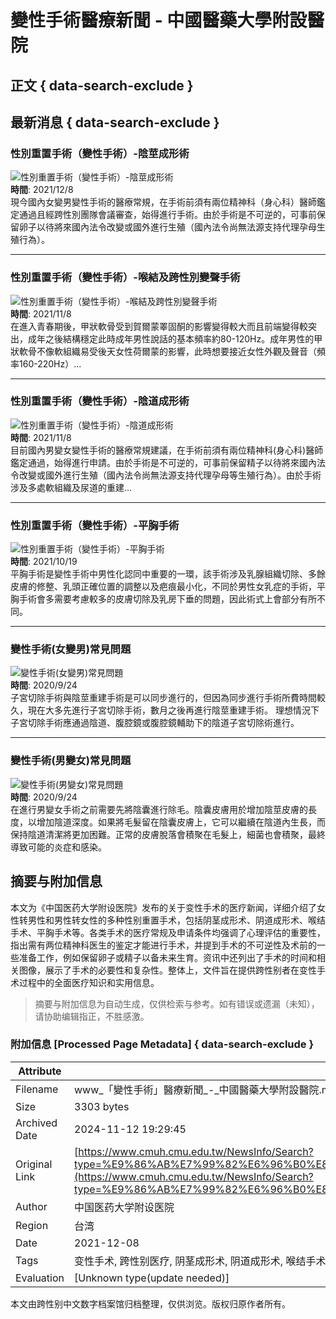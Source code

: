 # 變性手術醫療新聞 - 中國醫藥大學附設醫院

## 正文 { data-search-exclude }


## 最新消息 { data-search-exclude }

### 性別重置手術（變性手術）-陰莖成形術
![性別重置手術（變性手術）-陰莖成形術](/FileUploads/News/20211208_185419.jpg?w=320&h=180&mode=crop)  
**時間**: 2021/12/8  
現今國內女變男變性手術的醫療常規，在手術前須有兩位精神科（身心科）醫師鑑定通過且經跨性別團隊會議審查，始得進行手術。由於手術是不可逆的，可事前保留卵子以待將來國內法令改變或國外進行生殖（國內法令尚無法源支持代理孕母生殖行為）。

---

### 性別重置手術（變性手術）-喉結及跨性別變聲手術
![性別重置手術（變性手術）-喉結及跨性別變聲手術](/FileUploads/News/20211108_150444.jpg?w=320&h=180&mode=crop)  
**時間**: 2021/11/8  
在進入青春期後，甲狀軟骨受到賀爾蒙睪固酮的影響變得較大而且前端變得較突出，成年之後結構穩定此時成年男性說話的基本頻率約80-120Hz。成年男性的甲狀軟骨不像軟組織易受後天女性荷爾蒙的影響，此時想要接近女性外觀及聲音（頻率160-220Hz）...

---

### 性別重置手術（變性手術）-陰道成形術
![性別重置手術（變性手術）-陰道成形術](/FileUploads/News/20211108_165825.jpg?w=320&h=180&mode=crop)  
**時間**: 2021/11/8  
目前國內男變女變性手術的醫療常規建議，在手術前須有兩位精神科(身心科)醫師鑑定通過，始得進行申請。由於手術是不可逆的，可事前保留精子以待將來國內法令改變或國外進行生殖（國內法令尚無法源支持代理孕母等生殖行為）。由於手術涉及多處軟組織及尿道的重建...

---

### 性別重置手術（變性手術）-平胸手術
![性別重置手術（變性手術）-平胸手術](/FileUploads/News/20211019_165736.jpg?w=320&h=180&mode=crop)  
**時間**: 2021/10/19  
平胸手術是變性手術中男性化認同中重要的一環，該手術涉及乳腺組織切除、多餘皮膚的修整、乳頭正確位置的調整以及疤痕最小化，不同於男性女乳症的手術，平胸手術會多需要考慮較多的皮膚切除及乳房下垂的問題，因此術式上會部分有所不同。

---

### 變性手術(女變男)常見問題
![變性手術(女變男)常見問題](/FileUploads/News/20200924_103013.jpg?w=320&h=180&mode=crop)  
**時間**: 2020/9/24  
子宮切除手術與陰莖重建手術是可以同步進行的，但因為同步進行手術所費時間較久，現在大多先進行子宮切除手術，數月之後再進行陰莖重建手術。 理想情況下子宮切除手術應通過陰道、腹腔鏡或腹腔鏡輔助下的陰道子宮切除術進行。

---

### 變性手術(男變女)常見問題
![變性手術(男變女)常見問題](/FileUploads/News/20200924_115327.jpg?w=320&h=180&mode=crop)  
**時間**: 2020/9/24  
在進行男變女手術之前需要先將陰囊進行除毛。陰囊皮膚用於增加陰莖皮膚的長度，以增加陰道深度。如果將毛髮留在陰囊皮膚上，它可以繼續在陰道內生長，而保持陰道清潔將更加困難。正常的皮膚脫落會積聚在毛髮上，細菌也會積聚，最終導致可能的炎症和感染。

## 摘要与附加信息

<!-- tcd_abstract -->
本文为《中国医药大学附设医院》发布的关于变性手术的医疗新闻，详细介绍了女性转男性和男性转女性的多种性别重置手术，包括阴茎成形术、阴道成形术、喉结手术、平胸手术等。各类手术的医疗常规及申请条件均强调了心理评估的重要性，指出需有两位精神科医生的鉴定才能进行手术，并提到手术的不可逆性及术前的一些准备工作，例如保留卵子或精子以备未来生育。资讯中还列出了手术的时间和相关图像，展示了手术的必要性和复杂性。整体上，文件旨在提供跨性别者在变性手术过程中的全面医疗知识和实用信息。
<!-- tcd_abstract_end -->

> 摘要与附加信息为自动生成，仅供检索与参考。如有错误或遗漏（未知），请协助编辑指正，不胜感激。

### 附加信息 [Processed Page Metadata] { data-search-exclude }

| Attribute       | Value                                  |
|-----------------|----------------------------------------|
| Filename        | www_「變性手術」醫療新聞_-_中國醫藥大學附設醫院.md                             |
| Size            | 3303 bytes                           |
| Archived Date   | 2024-11-12 19:29:45                             |
| Original Link   | [https://www.cmuh.cmu.edu.tw/NewsInfo/Search?type=%E9%86%AB%E7%99%82%E6%96%B0%E8%81%9E&s=%E8%AE%8A%E6%80%A7%E6%89%8B%E8%A1%93](https://www.cmuh.cmu.edu.tw/NewsInfo/Search?type=%E9%86%AB%E7%99%82%E6%96%B0%E8%81%9E&s=%E8%AE%8A%E6%80%A7%E6%89%8B%E8%A1%93)                       |
| Author          | 中国医药大学附设医院                               |
| Region          | 台湾                               |
| Date            | 2021-12-08                                 |
| Tags            | 变性手术, 跨性别医疗, 阴茎成形术, 阴道成形术, 喉结手术, 平胸手术, 性别重置手术, 医疗资源                                 |
| Evaluation            | [Unknown type(update needed)]                                 |
<!-- tcd_table_end -->

本文由跨性别中文数字档案馆归档整理，仅供浏览。版权归原作者所有。
